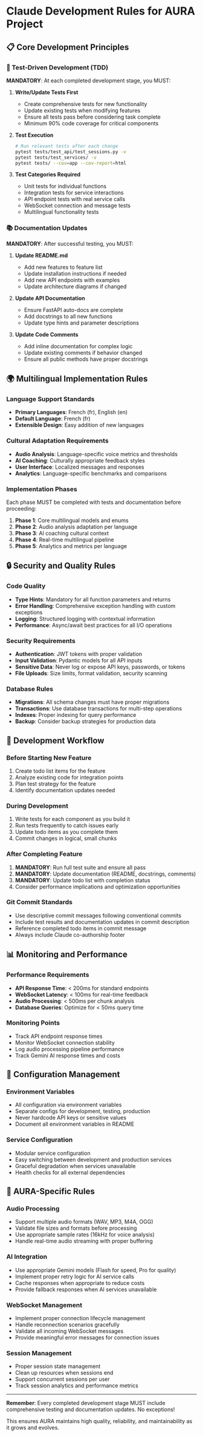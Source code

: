 # Claude Development Rules for AURA Project

## 📋 Core Development Principles

### 🧪 Test-Driven Development (TDD)
**MANDATORY**: At each completed development stage, you MUST:

1. **Write/Update Tests First**
   - Create comprehensive tests for new functionality
   - Update existing tests when modifying features
   - Ensure all tests pass before considering task complete
   - Minimum 90% code coverage for critical components

2. **Test Execution**
   ```bash
   # Run relevant tests after each change
   pytest tests/test_api/test_sessions.py -v
   pytest tests/test_services/ -v
   pytest tests/ --cov=app --cov-report=html
   ```

3. **Test Categories Required**
   - Unit tests for individual functions
   - Integration tests for service interactions
   - API endpoint tests with real service calls
   - WebSocket connection and message tests
   - Multilingual functionality tests

### 📚 Documentation Updates
**MANDATORY**: After successful testing, you MUST:

1. **Update README.md**
   - Add new features to feature list
   - Update installation instructions if needed
   - Add new API endpoints with examples
   - Update architecture diagrams if changed

2. **Update API Documentation**
   - Ensure FastAPI auto-docs are complete
   - Add docstrings to all new functions
   - Update type hints and parameter descriptions

3. **Update Code Comments**
   - Add inline documentation for complex logic
   - Update existing comments if behavior changed
   - Ensure all public methods have proper docstrings

## 🌍 Multilingual Implementation Rules

### Language Support Standards
- **Primary Languages**: French (fr), English (en)
- **Default Language**: French (fr)
- **Extensible Design**: Easy addition of new languages

### Cultural Adaptation Requirements
- **Audio Analysis**: Language-specific voice metrics and thresholds
- **AI Coaching**: Culturally appropriate feedback styles
- **User Interface**: Localized messages and responses
- **Analytics**: Language-specific benchmarks and comparisons

### Implementation Phases
Each phase MUST be completed with tests and documentation before proceeding:

1. **Phase 1**: Core multilingual models and enums
2. **Phase 2**: Audio analysis adaptation per language
3. **Phase 3**: AI coaching cultural context
4. **Phase 4**: Real-time multilingual pipeline
5. **Phase 5**: Analytics and metrics per language

## 🔒 Security and Quality Rules

### Code Quality
- **Type Hints**: Mandatory for all function parameters and returns
- **Error Handling**: Comprehensive exception handling with custom exceptions
- **Logging**: Structured logging with contextual information
- **Performance**: Async/await best practices for all I/O operations

### Security Requirements
- **Authentication**: JWT tokens with proper validation
- **Input Validation**: Pydantic models for all API inputs
- **Sensitive Data**: Never log or expose API keys, passwords, or tokens
- **File Uploads**: Size limits, format validation, security scanning

### Database Rules
- **Migrations**: All schema changes must have proper migrations
- **Transactions**: Use database transactions for multi-step operations
- **Indexes**: Proper indexing for query performance
- **Backup**: Consider backup strategies for production data

## 🚀 Development Workflow

### Before Starting New Feature
1. Create todo list items for the feature
2. Analyze existing code for integration points
3. Plan test strategy for the feature
4. Identify documentation updates needed

### During Development
1. Write tests for each component as you build it
2. Run tests frequently to catch issues early
3. Update todo items as you complete them
4. Commit changes in logical, small chunks

### After Completing Feature
1. **MANDATORY**: Run full test suite and ensure all pass
2. **MANDATORY**: Update documentation (README, docstrings, comments)
3. **MANDATORY**: Update todo list with completion status
4. Consider performance implications and optimization opportunities

### Git Commit Standards
- Use descriptive commit messages following conventional commits
- Include test results and documentation updates in commit description
- Reference completed todo items in commit message
- Always include Claude co-authorship footer

## 📊 Monitoring and Performance

### Performance Requirements
- **API Response Time**: < 200ms for standard endpoints
- **WebSocket Latency**: < 100ms for real-time feedback
- **Audio Processing**: < 500ms per chunk analysis
- **Database Queries**: Optimize for < 50ms query time

### Monitoring Points
- Track API endpoint response times
- Monitor WebSocket connection stability
- Log audio processing pipeline performance
- Track Gemini AI response times and costs

## 🔧 Configuration Management

### Environment Variables
- All configuration via environment variables
- Separate configs for development, testing, production
- Never hardcode API keys or sensitive values
- Document all environment variables in README

### Service Configuration
- Modular service configuration
- Easy switching between development and production services
- Graceful degradation when services unavailable
- Health checks for all external dependencies

## 🎯 AURA-Specific Rules

### Audio Processing
- Support multiple audio formats (WAV, MP3, M4A, OGG)
- Validate file sizes and formats before processing
- Use appropriate sample rates (16kHz for voice analysis)
- Handle real-time audio streaming with proper buffering

### AI Integration
- Use appropriate Gemini models (Flash for speed, Pro for quality)
- Implement proper retry logic for AI service calls
- Cache responses when appropriate to reduce costs
- Provide fallback responses when AI services unavailable

### WebSocket Management
- Implement proper connection lifecycle management
- Handle reconnection scenarios gracefully
- Validate all incoming WebSocket messages
- Provide meaningful error messages for connection issues

### Session Management
- Proper session state management
- Clean up resources when sessions end
- Support concurrent sessions per user
- Track session analytics and performance metrics

---

**Remember**: Every completed development stage MUST include comprehensive testing and documentation updates. No exceptions!

This ensures AURA maintains high quality, reliability, and maintainability as it grows and evolves.